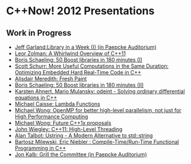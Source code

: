 # C++Now! 2012 Presentations

## Work in Progress

* [Jeff Garland:Library in a Week (I) (in Paepcke Auditorium)](https://github.com/boostcon/cppnow_presentations_2012/blob/master/mon/2012_library_in_a_week_day1.pdf?raw=true)
* [Leor Zolman: A Whirlwind Overview of C++11](https://github.com/boostcon/cppnow_presentations_2012/blob/master/mon/cpp_overview_handout.pdf?raw=true)
* [Boris Schaeling: 50 Boost libraries in 180 minutes (I)](https://github.com/boostcon/cppnow_presentations_2012/blob/master/mon/.pdf?raw=true)
* [Scott Schurr: More Useful Computations in the Same Duration: Optimizing Embedded Hard Real-Time Code in C++]()
* [Alisdair Meredith: Fresh Paint]()
* [Boris Schaeling: 50 Boost libraries in 180 minutes (II)]()
* [Karsten Ahnert, Mario Mulansky: odeint - Solving ordinary differential equations in C++]()
* [Michael Caisse: Lambda Functions]()
* [Michael Wong: OpenMP for better high-level parallelism, not just for High Performance Computing]()
* [Michael Wong: Future C++1x proposals]()
* [John Wiegley: C++11: High-Level Threading]()
* [Alan Talbot: Ustring - A Modern Alternative to std::string	 ]()
* [Bartosz Milewski, Eric Niebler : Compile-Time/Run-Time Functional Programming in C++]()
* [Jon Kalb: Grill the Committee (in Paepcke Auditorium)]()